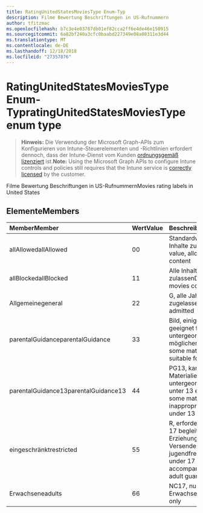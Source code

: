 ```yaml
---
title: RatingUnitedStatesMoviesType Enum-Typ
description: Filme Bewertung Beschriftungen in US-Rufnummern
author: tfitzmac
ms.openlocfilehash: b7c3e4e03787db01ef82cca2ff6e4de46e150915
ms.sourcegitcommit: 6a82bf240a3cfc0baabd227349e08a08311e3d44
ms.translationtype: MT
ms.contentlocale: de-DE
ms.lasthandoff: 12/18/2018
ms.locfileid: "27357876"
---
```

# <a name="ratingunitedstatesmoviestype-enum-type"></a><span data-ttu-id="a12e6-103">RatingUnitedStatesMoviesType Enum-Typ</span><span class="sxs-lookup"><span data-stu-id="a12e6-103">ratingUnitedStatesMoviesType enum type</span></span>

> <span data-ttu-id="a12e6-104">**Hinweis:** Die Verwendung der Microsoft Graph-APIs zum Konfigurieren von Intune-Steuerelementen und -Richtlinien erfordert dennoch, dass der Intune-Dienst vom Kunden [ordnungsgemäß lizenziert](https://go.microsoft.com/fwlink/?linkid=839381) ist.</span><span class="sxs-lookup"><span data-stu-id="a12e6-104">**Note:** Using the Microsoft Graph APIs to configure Intune controls and policies still requires that the Intune service is [correctly licensed](https://go.microsoft.com/fwlink/?linkid=839381) by the customer.</span></span>

<span data-ttu-id="a12e6-105">Filme Bewertung Beschriftungen in US-Rufnummern</span><span class="sxs-lookup"><span data-stu-id="a12e6-105">Movies rating labels in United States</span></span>
## <a name="members"></a><span data-ttu-id="a12e6-106">Elemente</span><span class="sxs-lookup"><span data-stu-id="a12e6-106">Members</span></span>
|<span data-ttu-id="a12e6-107">Member</span><span class="sxs-lookup"><span data-stu-id="a12e6-107">Member</span></span>|<span data-ttu-id="a12e6-108">Wert</span><span class="sxs-lookup"><span data-stu-id="a12e6-108">Value</span></span>|<span data-ttu-id="a12e6-109">Beschreibung</span><span class="sxs-lookup"><span data-stu-id="a12e6-109">Description</span></span>|
|:---|:---|:---|
|<span data-ttu-id="a12e6-110">allAllowed</span><span class="sxs-lookup"><span data-stu-id="a12e6-110">allAllowed</span></span>|<span data-ttu-id="a12e6-111">0</span><span class="sxs-lookup"><span data-stu-id="a12e6-111">0</span></span>|<span data-ttu-id="a12e6-112">Standardwert, alle Filme Inhalte zulassen</span><span class="sxs-lookup"><span data-stu-id="a12e6-112">Default value, allow all movies content</span></span>|
|<span data-ttu-id="a12e6-113">allBlocked</span><span class="sxs-lookup"><span data-stu-id="a12e6-113">allBlocked</span></span>|<span data-ttu-id="a12e6-114">1</span><span class="sxs-lookup"><span data-stu-id="a12e6-114">1</span></span>|<span data-ttu-id="a12e6-115">Alle Inhalte Filme nicht zulassen</span><span class="sxs-lookup"><span data-stu-id="a12e6-115">Do not allow any movies content</span></span>|
|<span data-ttu-id="a12e6-116">Allgemeine</span><span class="sxs-lookup"><span data-stu-id="a12e6-116">general</span></span>|<span data-ttu-id="a12e6-117">2</span><span class="sxs-lookup"><span data-stu-id="a12e6-117">2</span></span>|<span data-ttu-id="a12e6-118">G, alle Jahren zugelassen</span><span class="sxs-lookup"><span data-stu-id="a12e6-118">G, all ages admitted</span></span>|
|<span data-ttu-id="a12e6-119">parentalGuidance</span><span class="sxs-lookup"><span data-stu-id="a12e6-119">parentalGuidance</span></span>|<span data-ttu-id="a12e6-120">3</span><span class="sxs-lookup"><span data-stu-id="a12e6-120">3</span></span>|<span data-ttu-id="a12e6-121">Bild, einige Material geeignet für untergeordnete Elemente möglicherweise nicht</span><span class="sxs-lookup"><span data-stu-id="a12e6-121">PG, some material may not be suitable for children</span></span>|
|<span data-ttu-id="a12e6-122">parentalGuidance13</span><span class="sxs-lookup"><span data-stu-id="a12e6-122">parentalGuidance13</span></span>|<span data-ttu-id="a12e6-123">4</span><span class="sxs-lookup"><span data-stu-id="a12e6-123">4</span></span>|<span data-ttu-id="a12e6-124">PG13, kann einige Materialien für untergeordnete Elemente unter 13 eventuell</span><span class="sxs-lookup"><span data-stu-id="a12e6-124">PG13, some material may be inappropriate for children under 13</span></span>|
|<span data-ttu-id="a12e6-125">eingeschränkt</span><span class="sxs-lookup"><span data-stu-id="a12e6-125">restricted</span></span>|<span data-ttu-id="a12e6-126">5</span><span class="sxs-lookup"><span data-stu-id="a12e6-126">5</span></span>|<span data-ttu-id="a12e6-127">R, erfordern Viewer unter 17 begleitenden Erziehungsberechtigte Versender nicht jugendfreier</span><span class="sxs-lookup"><span data-stu-id="a12e6-127">R, viewers under 17 require accompanying parent or adult guardian</span></span>|
|<span data-ttu-id="a12e6-128">Erwachsene</span><span class="sxs-lookup"><span data-stu-id="a12e6-128">adults</span></span>|<span data-ttu-id="a12e6-129">6</span><span class="sxs-lookup"><span data-stu-id="a12e6-129">6</span></span>|<span data-ttu-id="a12e6-130">NC17, nur Erwachsene</span><span class="sxs-lookup"><span data-stu-id="a12e6-130">NC17, adults only</span></span>|



